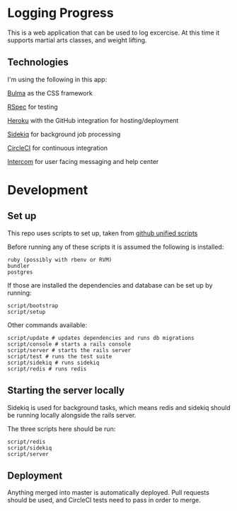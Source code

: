 # Logging Progress

This is a web application that can be used to log excercise. At this time it supports martial arts classes, and weight lifting. 

## Technologies

I'm using the following in this app: 

[Bulma](https://bulma.io/) as the CSS framework

[RSpec](https://github.com/rspec/rspec-rails) for testing

[Heroku](https://www.heroku.com/) with the GitHub integration for hosting/deployment

[Sidekiq](https://github.com/mperham/sidekiq) for background job processing

[CircleCI](https://circleci.com/) for continuous integration

[Intercom](https://www.intercom.com/) for user facing messaging and help center

# Development

## Set up

This repo uses scripts to set up, taken from [github unified scripts](https://githubengineering.com/scripts-to-rule-them-all/)

Before running any of these scripts it is assumed the following is installed:

```
ruby (possibly with rbenv or RVM)
bundler
postgres
```

If those are installed the dependencies and database can be set up by running:

```shell
script/bootstrap
script/setup
```

Other commands available:

```shell
script/update # updates dependencies and runs db migrations
script/console # starts a rails console
script/server # starts the rails server
script/test # runs the test suite
script/sidekiq # runs sidekiq
script/redis # runs redis
```

## Starting the server locally

Sidekiq is used for background tasks, which means redis and sidekiq should be running locally alongside the rails server.

The three scripts here should be run:

```
script/redis
script/sidekiq
script/server
```

## Deployment

Anything merged into master is automatically deployed. Pull requests should be used, and CircleCI tests need to pass in order to merge.

